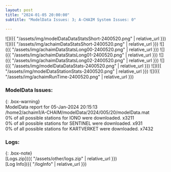 ```yaml
---
layout: post
title: "2024-01-05 20:00:00"
subtitle: "ModelData Issues: 3; A-CHAIM System Issues: 0"

---
```


![]({{ "/assets/img/modelDataDataStatsShort-2400520.png" | relative_url }})
![]({{ "/assets/img/achaimDataStatsShort-2400520.png" | relative_url }})
![]({{ "/assets/img/achaimDataStatsLong00-2400520.png" | relative_url }})
![]({{ "/assets/img/achaimDataStatsLong01-2400520.png" | relative_url }})
![]({{ "/assets/img/achaimDataStatsLong02-2400520.png" | relative_url }})
![]({{ "/assets/img/modelDataDataStats-2400520.png" | relative_url }})
![]({{ "/assets/img/modelDataStationStats-2400520.png" | relative_url }})
![]({{ "/assets/img/achaimRunTime-2400520.png" | relative_url }})


### ModelData Issues:  
  
{: .box-warning}  
 ModelData report for 05-Jan-2024 20:15:13   
 /home2/achaim1/A-CHAIM/modelData/2024/005/20/modelData.mat   
 0% of all possible stations for IONO were downloaded. x3211   
 0% of all possible stations for SENTINEL were downloaded. x931   
 0% of all possible stations for KARTVERKET were downloaded. x7432   
  


### Logs:  
  
{: .box-note}  
[Logs.zip]({{ "/assets/other/logs.zip" | relative_url }})  
[Log Info]({{ "/logInfo" | relative_url }})  
